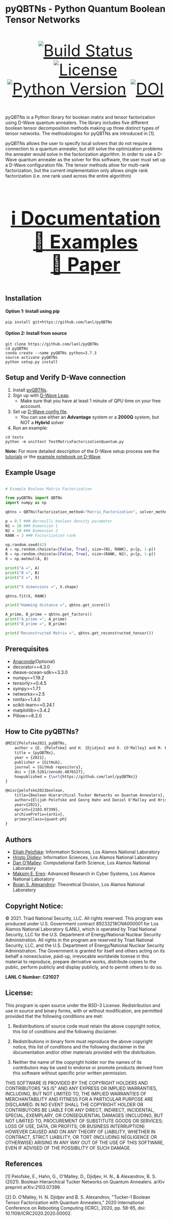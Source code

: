 # pyQBTNs - Python Quantum Boolean Tensor Networks

<div align="center", style="font-size: 50px">

[![Build Status](https://github.com/lanl/pyQBTNs/actions/workflows/ci_tests.yml/badge.svg?branch=main)](https://github.com/lanl/pyCP_APR/actions/workflows/ci_tests.yml/badge.svg?branch=main) [![License](https://img.shields.io/badge/License-BSD%203--Clause-blue.svg)](https://img.shields.io/badge/License-BSD%203--Clause-blue.svg) [![Python Version](https://img.shields.io/badge/python-v3.7.3-blue)](https://img.shields.io/badge/python-v3.7.3-blue) [![DOI](https://img.shields.io/badge/DOI-10.5281%2Fzenodo.4876527-blue.svg)](https://doi.org/10.5281/zenodo.4876527)

</div>

pyQBTNs is a Python library for boolean matrix and tensor factorization using D-Wave quantum annealers. The library includes five different boolean tensor decomposition methods making up three distinct types of tensor networks. The methodologies for pyQBTNs are introduced in [1].

pyQBTNs allows the user to specify local solvers that do not require a connection to a quantum annealer, but still solve the optimization problems the annealer would solve in the factorization algorithm. In order to use a D-Wave quantum annealer as the solver for this software, the user must set up a D-Wave configuration file. The tensor methods allow for multi-rank factorization, but the current implementation only allows single rank factorization (i.e. one rank used across the entire algorithm)

<div align="center", style="font-size: 50px">

### [:information_source: Documentation](https://lanl.github.io/pyQBTNs/) &emsp; [:orange_book: Examples](examples/) &emsp; [:page_facing_up: Paper](https://arxiv.org/pdf/2103.07399.pdf)

</div>

## Installation

#### Option 1: Install using pip
```shell
pip install git+https://github.com/lanl/pyQBTNs
```
#### Option 2: Install from source
```shell
git clone https://github.com/lanl/pyQBTNs
cd pyQBTNs
conda create --name pyQBTNs python=3.7.3
source activate pyQBTNs
python setup.py install
```


## Setup and Verify D-Wave connection
1. Install [pyQBTNs](#installation).
2. Sign up with [D-Wave Leap](https://cloud.dwavesys.com/leap/signup/).
    - Make sure that you have at least 1 minute of QPU time on your free acccount.
3. Set up [D-Wave config file](https://docs.ocean.dwavesys.com/en/stable/overview/sapi.html).
    - You can use either an **Advantage** system or a **2000Q** system, but NOT a **Hybrid** solver
4. Run an example:
```shell
cd tests
python -m unittest TestMatrixFactorizationQuantum.py
```
**Note:** For more detailed description of the D-Wave setup process see the [tutorials](tutorials/) or the [example notebook on D-Wave](examples/D-Wave_matrix_factorization.ipynb). 

## Example Usage
```python

# Example Boolean Matrix Factorization

from pyQBTNs import QBTNs
import numpy as np

qbtns = QBTNs(factorization_method="Matrix_Factorization", solver_method="classical-simulated-annealing")

p = 0.7 ### Bernoulli boolean density parameter
N1 = 10 ### Dimension 1
N2 = 10 ### Dimension 2
RANK = 3 ### Factorization rank

np.random.seed(42)
A = np.random.choice(a=[False, True], size=(N1, RANK), p=[p, 1-p])
B = np.random.choice(a=[False, True], size=(RANK, N2), p=[p, 1-p])
X = np.matmul(A, B)

print("A =", A)
print("B =", B)
print("X =", X)

print("X dimensions =", X.shape)

qbtns.fit(X, RANK)

print("Hamming distance =", qbtns.get_score())

A_prime, B_prime = qbtns.get_factors()
print("A_prime =", A_prime)
print("B_prime =", B_prime)

print("Reconstructed Matrix =", qbtns.get_reconstructed_tensor())

```

## Prerequisites
- [Anaconda](https://docs.anaconda.com/anaconda/install/)(Optional)
- decorator==4.3.0
- dwave-ocean-sdk>=3.3.0
- numpy==1.19.2
- tensorly>=0.4.5
- sympy>=1.7.1
- networkx==2.5
- nimfa>=1.4.0
- scikit-learn==0.24.1
- matplotlib>=3.4.2
- Pillow>=8.2.0

## How to Cite pyQBTNs?
```latex
@MISC{Pelofske2021_pyQBTNs,
    author = {E. {Pelofske} and H. {Djidjev} and D. {O'Malley} and M. E. {Eren} and B. S. {Alexandrov}},
    title = {pyQBTNs},
    year = {2021},
    publisher = {GitHub},
    journal = {GitHub repository},
    doi = {10.5281/zenodo.4876527},
    howpublished = {\url{https://github.com/lanl/pyQBTNs}}
}

@misc{pelofske2021boolean,
    title={Boolean Hierarchical Tucker Networks on Quantum Annealers}, 
    author={Elijah Pelofske and Georg Hahn and Daniel O'Malley and Hristo N. Djidjev and Boian S. Alexandrov},
    year={2021},
    eprint={2103.07399},
    archivePrefix={arXiv},
    primaryClass={quant-ph}
}
```


## Authors
- [Elijah Pelofske](mailto:epelofske@lanl.gov): Information Sciences, Los Alamos National Laboratory
- [Hristo Djidjev](mailto:djidjev@lanl.gov): Information Sciences, Los Alamos National Laboratory
- [Dan O'Malley](mailto:omalled@lanl.gov): Computational Earth Science, Los Alamos National Laboratory
- [Maksim E. Eren](mailto:maksim@lanl.gov): Advanced Research in Cyber Systems, Los Alamos National Laboratory
- [Boian S. Alexandrov](mailto:boian@lanl.gov): Theoretical Division, Los Alamos National Laboratory

## Copyright Notice:
© 2021. Triad National Security, LLC. All rights reserved.
This program was produced under U.S. Government contract 89233218CNA000001 for Los Alamos
National Laboratory (LANL), which is operated by Triad National Security, LLC for the U.S.
Department of Energy/National Nuclear Security Administration. All rights in the program are
reserved by Triad National Security, LLC, and the U.S. Department of Energy/National Nuclear
Security Administration. The Government is granted for itself and others acting on its behalf a
nonexclusive, paid-up, irrevocable worldwide license in this material to reproduce, prepare
derivative works, distribute copies to the public, perform publicly and display publicly, and to permit
others to do so.

**LANL C Number: C21027**

## License:
This program is open source under the BSD-3 License.
Redistribution and use in source and binary forms, with or without modification, are permitted
provided that the following conditions are met:
1. Redistributions of source code must retain the above copyright notice, this list of conditions and
the following disclaimer.
 
2. Redistributions in binary form must reproduce the above copyright notice, this list of conditions
and the following disclaimer in the documentation and/or other materials provided with the
distribution.
 
3. Neither the name of the copyright holder nor the names of its contributors may be used to endorse
or promote products derived from this software without specific prior written permission.

THIS SOFTWARE IS PROVIDED BY THE COPYRIGHT HOLDERS AND CONTRIBUTORS "AS
IS" AND ANY EXPRESS OR IMPLIED WARRANTIES, INCLUDING, BUT NOT LIMITED TO, THE
IMPLIED WARRANTIES OF MERCHANTABILITY AND FITNESS FOR A PARTICULAR
PURPOSE ARE DISCLAIMED. IN NO EVENT SHALL THE COPYRIGHT HOLDER OR
CONTRIBUTORS BE LIABLE FOR ANY DIRECT, INDIRECT, INCIDENTAL, SPECIAL,
EXEMPLARY, OR CONSEQUENTIAL DAMAGES (INCLUDING, BUT NOT LIMITED TO,
PROCUREMENT OF SUBSTITUTE GOODS OR SERVICES; LOSS OF USE, DATA, OR PROFITS;
OR BUSINESS INTERRUPTION) HOWEVER CAUSED AND ON ANY THEORY OF LIABILITY,
WHETHER IN CONTRACT, STRICT LIABILITY, OR TORT (INCLUDING NEGLIGENCE OR
OTHERWISE) ARISING IN ANY WAY OUT OF THE USE OF THIS SOFTWARE, EVEN IF
ADVISED OF THE POSSIBILITY OF SUCH DAMAGE.


## References
[1] Pelofske, E., Hahn, G., O'Malley, D., Djidjev, H. N., & Alexandrov, B. S. (2021). Boolean Hierarchical Tucker Networks on Quantum Annealers. arXiv preprint arXiv:2103.07399.

[2] D. O’Malley, H. N. Djidjev and B. S. Alexandrov, "Tucker-1 Boolean Tensor Factorization with Quantum Annealers," 2020 International Conference on Rebooting Computing (ICRC), 2020, pp. 58-65, doi: 10.1109/ICRC2020.2020.00002.
